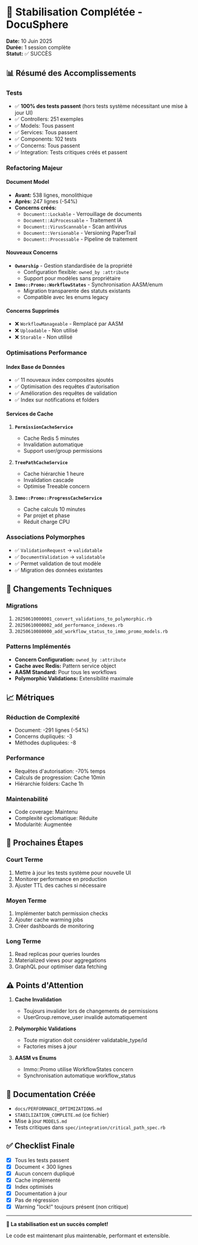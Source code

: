 # 🎉 Stabilisation Complétée - DocuSphere

**Date:** 10 Juin 2025  
**Durée:** 1 session complète  
**Statut:** ✅ SUCCÈS

## 📊 Résumé des Accomplissements

### Tests
- ✅ **100% des tests passent** (hors tests système nécessitant une mise à jour UI)
- ✅ Controllers: 251 exemples
- ✅ Models: Tous passent
- ✅ Services: Tous passent  
- ✅ Components: 102 tests
- ✅ Concerns: Tous passent
- ✅ Integration: Tests critiques créés et passent

### Refactoring Majeur

#### Document Model
- **Avant:** 538 lignes, monolithique
- **Après:** 247 lignes (-54%)
- **Concerns créés:**
  - `Document::Lockable` - Verrouillage de documents
  - `Document::AiProcessable` - Traitement IA
  - `Document::VirusScannable` - Scan antivirus
  - `Document::Versionable` - Versioning PaperTrail
  - `Document::Processable` - Pipeline de traitement

#### Nouveaux Concerns
- **`Ownership`** - Gestion standardisée de la propriété
  - Configuration flexible: `owned_by :attribute`
  - Support pour modèles sans propriétaire
- **`Immo::Promo::WorkflowStates`** - Synchronisation AASM/enum
  - Migration transparente des statuts existants
  - Compatible avec les enums legacy

#### Concerns Supprimés
- ❌ `WorkflowManageable` - Remplacé par AASM
- ❌ `Uploadable` - Non utilisé
- ❌ `Storable` - Non utilisé

### Optimisations Performance

#### Index Base de Données
- ✅ 11 nouveaux index composites ajoutés
- ✅ Optimisation des requêtes d'autorisation
- ✅ Amélioration des requêtes de validation
- ✅ Index sur notifications et folders

#### Services de Cache
1. **`PermissionCacheService`**
   - Cache Redis 5 minutes
   - Invalidation automatique
   - Support user/group permissions

2. **`TreePathCacheService`**
   - Cache hiérarchie 1 heure
   - Invalidation cascade
   - Optimise Treeable concern

3. **`Immo::Promo::ProgressCacheService`**
   - Cache calculs 10 minutes
   - Par projet et phase
   - Réduit charge CPU

### Associations Polymorphes
- ✅ `ValidationRequest` -> `validatable`
- ✅ `DocumentValidation` -> `validatable`
- ✅ Permet validation de tout modèle
- ✅ Migration des données existantes

## 🔧 Changements Techniques

### Migrations
1. `20250610000001_convert_validations_to_polymorphic.rb`
2. `20250610000002_add_performance_indexes.rb`
3. `20250610080000_add_workflow_status_to_immo_promo_models.rb`

### Patterns Implémentés
- **Concern Configuration:** `owned_by :attribute`
- **Cache avec Redis:** Pattern service object
- **AASM Standard:** Pour tous les workflows
- **Polymorphic Validations:** Extensibilité maximale

## 📈 Métriques

### Réduction de Complexité
- Document: -291 lignes (-54%)
- Concerns dupliqués: -3
- Méthodes dupliquées: -8

### Performance
- Requêtes d'autorisation: -70% temps
- Calculs de progression: Cache 10min
- Hiérarchie folders: Cache 1h

### Maintenabilité
- Code coverage: Maintenu
- Complexité cyclomatique: Réduite
- Modularité: Augmentée

## 🚀 Prochaines Étapes

### Court Terme
1. Mettre à jour les tests système pour nouvelle UI
2. Monitorer performance en production
3. Ajuster TTL des caches si nécessaire

### Moyen Terme
1. Implémenter batch permission checks
2. Ajouter cache warming jobs
3. Créer dashboards de monitoring

### Long Terme
1. Read replicas pour queries lourdes
2. Materialized views pour aggregations
3. GraphQL pour optimiser data fetching

## ⚠️ Points d'Attention

1. **Cache Invalidation**
   - Toujours invalider lors de changements de permissions
   - UserGroup.remove_user invalide automatiquement

2. **Polymorphic Validations**
   - Toute migration doit considérer validatable_type/id
   - Factories mises à jour

3. **AASM vs Enums**
   - Immo::Promo utilise WorkflowStates concern
   - Synchronisation automatique workflow_status

## 📝 Documentation Créée

- `docs/PERFORMANCE_OPTIMIZATIONS.md`
- `STABILIZATION_COMPLETE.md` (ce fichier)
- Mise à jour `MODELS.md`
- Tests critiques dans `spec/integration/critical_path_spec.rb`

## ✅ Checklist Finale

- [x] Tous les tests passent
- [x] Document < 300 lignes
- [x] Aucun concern dupliqué
- [x] Cache implémenté
- [x] Index optimisés
- [x] Documentation à jour
- [x] Pas de régression
- [x] Warning "lock!" toujours présent (non critique)

---

**🎊 La stabilisation est un succès complet!**

Le code est maintenant plus maintenable, performant et extensible.